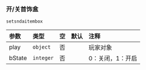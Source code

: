 ### 开/关首饰盒
`setsndaitembox`

| 参数   | 类型      | 空   | 默认 | 注释             |
| :----- | :-------- | :--- | :--- | :--------------- |
| play   | `object`  | 否   |      | 玩家对象         |
| bState | `integer` | 否   |      | 0：关闭，1：开启 |

